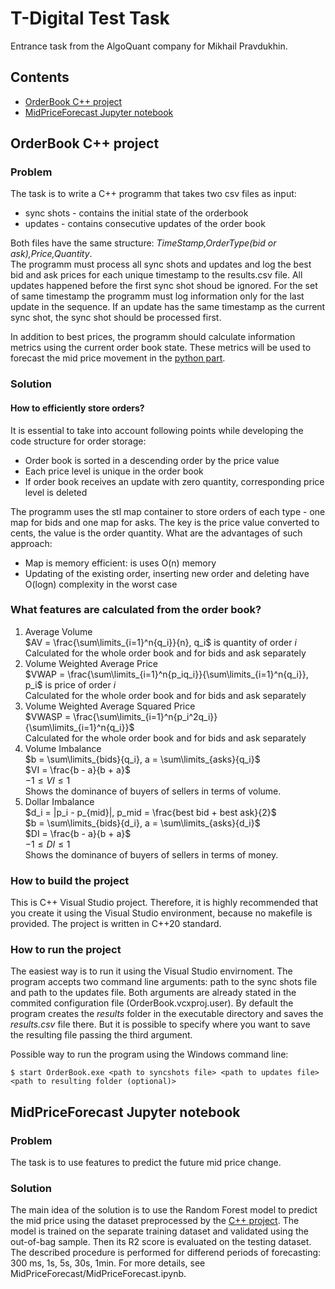 # T-Digital Test Task
Entrance task from the AlgoQuant company for Mikhail Pravdukhin.

## Contents

- [OrderBook C++ project](#orderbook-c-project)
- [MidPriceForecast Jupyter notebook](#midpriceforecast-jupyter-notebook)

## OrderBook C++ project

### Problem
The task is to write a C++ programm that takes two csv files as input:  
* sync shots - contains the initial state of the orderbook
* updates - contains consecutive updates of the order book


Both files have the same structure: *TimeStamp,OrderType(bid or ask),Price,Quantity*.  
The programm must process all sync shots and updates and log the best bid and ask prices for each unique timestamp to the results.csv file. All updates happened before the first sync shot shoud be ignored. For the set of same timestamp the programm must log information only for the last update in the sequence. If an update has the same timestamp as the current sync shot, the sync shot should be processed first.  

In addition to best prices, the programm should calculate information metrics using the current order book state. These metrics will be used to forecast the mid price movement in the [python part](#midpriceforecast-jupyter-notebook).

### Solution
#### How to efficiently store orders?
It is essential to take into account following points while developing the code structure for order storage:  
* Order book is sorted in a descending order by the price value
* Each price level is unique in the order book
* If order book receives an update with zero quantity, corresponding price level is deleted

The programm uses the stl map container to store orders of each type - one map for bids and one map for asks. The key is the price value converted to cents, the value is the order quantity. What are the advantages of such approach:
* Map is memory efficient: is uses O(n) memory
* Updating of the existing order, inserting new order and deleting have O(logn) complexity in the worst case

### What features are calculated from the order book?
1. Average Volume  
$AV = \frac{\sum\limits_{i=1}^n{q_i}}{n}, q_i$ is quantity of order $i$  
Calculated for the whole order book and for bids and ask separately
2. Volume Weighted Average Price  
$VWAP = \frac{\sum\limits_{i=1}^n{p_iq_i}}{\sum\limits_{i=1}^n{q_i}}, p_i$ is price of order $i$  
Calculated for the whole order book and for bids and ask separately
3. Volume Weighted Average Squared Price  
$VWASP = \frac{\sum\limits_{i=1}^n{p_i^2q_i}}{\sum\limits_{i=1}^n{q_i}}$  
Calculated for the whole order book and for bids and ask separately
4. Volume Imbalance  
$b = \sum\limits_{bids}{q_i}, a = \sum\limits_{asks}{q_i}$  
$VI = \frac{b - a}{b + a}$  
$-1 \leq VI \leq 1$  
Shows the dominance of buyers of sellers in terms of volume.
4. Dollar Imbalance  
$d_i = |p_i - p_{mid}|, p_mid = \frac{best bid + best ask}{2}$  
$b = \sum\limits_{bids}{d_i}, a = \sum\limits_{asks}{d_i}$  
$DI = \frac{b - a}{b + a}$  
$-1 \leq DI \leq 1$  
Shows the dominance of buyers of sellers in terms of money.  

### How to build the project
This is C++ Visual Studio project. Therefore, it is highly recommended that you create it using the Visual Studio environment, because no makefile is provided. The project is written in C++20 standard.

### How to run the project
The easiest way is to run it using the Visual Studio envirnoment. The program accepts two command line arguments: path to the sync shots file and path to the updates file. Both arguments are already stated in the commited configuration file (OrderBook.vcxproj.user). By default the program creates the *results* folder in the executable directory and saves the *results.csv* file there. But it is possible to specify where you want to save the resulting file passing the third argument.

Possible way to run the program using the Windows command line:  

    $ start OrderBook.exe <path to syncshots file> <path to updates file> <path to resulting folder (optional)> 
  
## MidPriceForecast Jupyter notebook

### Problem
The task is to use features to predict the future mid price change.

### Solution
The main idea of the solution is to use the Random Forest model to predict the mid price using the dataset preprocessed by the [C++ project](#orderbook-c-project). The model is trained on the separate training dataset and validated using the out-of-bag sample. Then its R2 score is evaluated on the testing dataset. The described procedure is performed for differend periods of forecasting: 300 ms, 1s, 5s, 30s, 1min. For more details, see MidPriceForecast/MidPriceForecast.ipynb.
